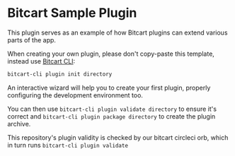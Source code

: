 # Bitcart Sample Plugin

This plugin serves as an example of how Bitcart plugins can extend various parts of the app.

When creating your own plugin, please don't copy-paste this template, instead use [Bitcart CLI](https://github.com/bitcart/bitcart-cli):

```bash
bitcart-cli plugin init directory
```

An interactive wizard will help you to create your first plugin, properly configuring the development environment too.

You can then use `bitcart-cli plugin validate directory` to ensure it's correct and `bitcart-cli plugin package directory` to create the plugin archive.

This repository's plugin validity is checked by our bitcart circleci orb, which in turn runs `bitcart-cli plugin validate`

